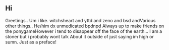 ## Hi

Greetings.. 
Um i like. witchsheart and yttd and zeno and bsd andVarious other things..
He/him dx unmedicated bpdnpd
Always up to make friends on the ponygameHowever i tend to disappear off the face of the earth...
I am a stoner but i probably wont talk About it outside of just saying im high or sumn. Just as a preface!
